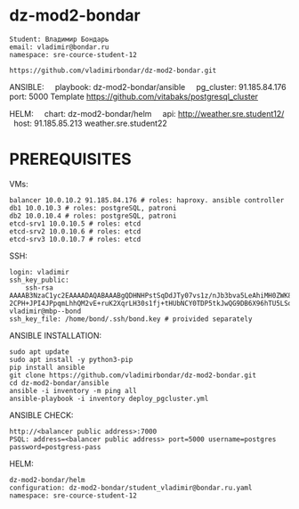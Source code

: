 # dz-mod2-bondar

    Student: Владимир Бондарь
    email: vladimir@bondar.ru
    namespace: sre-cource-student-12

    https://github.com/vladimirbondar/dz-mod2-bondar.git

ANSIBLE:
    playbook: dz-mod2-bondar/ansible
    pg_cluster: 91.185.84.176  port: 5000
    Template https://github.com/vitabaks/postgresql_cluster

HELM:
    chart: dz-mod2-bondar/helm
    api: http://weather.sre.student12/
    host: 91.185.85.213    weather.sre.student22

# PREREQUISITES
VMs:

    balancer 10.0.10.2 91.185.84.176 # roles: haproxy. ansible controller
    db1 10.0.10.3 # roles: postgreSQL, patroni
    db2 10.0.10.4 # roles: postgreSQL, patroni
    etcd-srv1 10.0.10.5 # roles: etcd
    etcd-srv2 10.0.10.6 # roles: etcd
    etcd-srv3 10.0.10.7 # roles: etcd

SSH:

    login: vladimir
    ssh_key_public:
        ssh-rsa AAAAB3NzaC1yc2EAAAADAQABAAABgQDHNHPstSqDdJTy07vs1z/nJb3bva5LeAhiMH0ZWK8suBpuPPKoj4W8wznrSYyTUy5F9yWy7tW9ICBL/olhxw+xTOImiUlCt/ZtVo+0S7h9bhLUYwisS550Rh33OwvVbWRpk2pb3PoOkf0cZ+isLdacgGuwfEqV3P01IoqkoRqTDVUwyLkVH2RbDPRHD64EGTyP6Q/5NM/JnbfTJPyNnRS2PVKFD/YbW5Ub7nc+bYMYBsZToziS6nzYe0SM2SM1ecczzZMTedy1lagZX+OAH7K9Xlp7zfwt60TPa6QAZk11Ln+b+acsNqNXC0QLWxGyksPgTgwrmXoo9O8FArj4S0mMzJhN6aUb+FnXcoer1FuV+MwG2JxXOqhEoaxEYrU9Olhkw8Oidir 2CPH+JPI4JPpqmLhhQM2vE+ruK2XqrLH30s1fj+tHUbNCY0TDP5tkJwQG9DB6X96hTU5LSobnjHZ9zu3LlCj7HHNCJ1Xw+VZXuwfTOH/Ouq3IyHrdfACpeyLQM= vladimir@mbp--bond
    ssh_key_file: /home/bond/.ssh/bond.key # proivided separately

ANSIBLE INSTALLATION:

    sudo apt update
    sudo apt install -y python3-pip
    pip install ansible
    git clone https://github.com/vladimirbondar/dz-mod2-bondar.git
    cd dz-mod2-bondar/ansible
    ansible -i inventory -m ping all
    ansible-playbook -i inventory deploy_pgcluster.yml

ANSIBLE CHECK:

    http://<balancer public address>:7000
    PSQL: address=<balancer public address> port=5000 username=postgres password=postgress-pass

HELM:

    dz-mod2-bondar/helm
    configuration: dz-mod2-bondar/student_vladimir@bondar.ru.yaml
    namespace: sre-cource-student-12